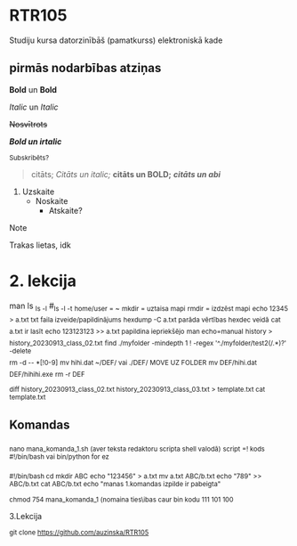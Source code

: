 # RTR105

Studiju kursa datorzinībāš (pamatkurss) elektroniskā kade

## pirmās nodarbības atziņas

**Bold** un __Bold__

*Italic* un _Italic_

~~Nosvītrots~~

***Bold un irtalic***

<sub>Subskribēts?</sub>

>citāts; *Citāts un italic;* **citāts un BOLD;** ***citāts un abi***
1. Uzskaite
   - Noskaite
     - Atskaite?
>[!NOTE]
>Trakas lietas, idk

<!-- Neredzams komentārs -->

# 2. lekcija
man ls
<sub>ls -l</sub> 
#<sub>ls -l -t</sub>
<sub>home/user = ~</sub>
<sub>mkdir = uztaisa mapi</sub>
<sub>rmdir = izdzēst mapi</sub>
<sub>echo 12345 > a.txt txt faila izveide/papildinājums</sub>
<sub>hexdump -C a.txt parāda vērtības hexdec veidā</sub>
<sub>cat a.txt ir lasīt</sub>
<sub>echo 123123123 >> a.txt papildina iepriekšējo</sub>
<sub>man echo=manual</sub>
<sub>history > history_20230913_class_02.txt</sub>
<sub>find ./myfolder -mindepth 1 ! -regex '^./myfolder/test2\(/.*\)?' -delete</sub>   
<sub>rm -d -- *[!0-9]</sub>
<sub> mv hihi.dat ~/DEF/ vai ./DEF/ MOVE UZ FOLDER</sub>
<sub>mv DEF/hihi.dat DEF/hihihi.exe</sub>
<sub>rm -r DEF</sub>


<sub>
diff history_20230913_class_02.txt history_20230913_class_03.txt > template.txt
cat template.txt 
</sub>

## Komandas
<sub>nano mana_komanda_1.sh (aver teksta redaktoru scripta shell valodā)</sub>
<sub>script =! kods</sub>
<sub>#!/bin/bash  vai  bin/python for ez </sub>

<sub>
#!/bin/bash </sub>
<sub>
cd </sub>
<sub>mkdir ABC</sub>
<sub>
echo "123456" > a.txt
</sub>
<sub>
mv a.txt ABC/b.txt
</sub>
<sub>
echo "789" >> ABC/b.txt
</sub>
<sub>
cat ABC/b.txt
</sub>
<sub>
echo "manas 1.komandas izpilde ir pabeigta"
</sub>

<sub>chmod 754 mana_komanda_1 (nomaina ties\ibas caur bin kodu 111 101 100</sub>

3.Lekcija

<sub>git clone https://github.com/auzinska/RTR105</sub>
<sub></sub>
<sub></sub>
<sub></sub>
<sub></sub>
<sub></sub>

